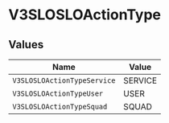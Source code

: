 # V3SLOSLOActionType


## Values

| Name                        | Value                       |
| --------------------------- | --------------------------- |
| `V3SLOSLOActionTypeService` | SERVICE                     |
| `V3SLOSLOActionTypeUser`    | USER                        |
| `V3SLOSLOActionTypeSquad`   | SQUAD                       |